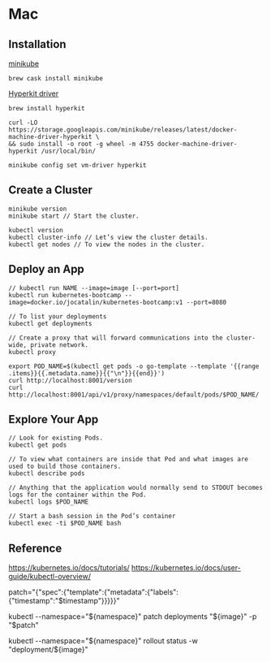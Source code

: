 # Mac

## Installation

[minikube](https://github.com/kubernetes/minikube)
```
brew cask install minikube
```

[Hyperkit driver](https://github.com/kubernetes/minikube/blob/master/docs/drivers.md#hyperkit-driver)
```
brew install hyperkit

curl -LO https://storage.googleapis.com/minikube/releases/latest/docker-machine-driver-hyperkit \
&& sudo install -o root -g wheel -m 4755 docker-machine-driver-hyperkit /usr/local/bin/

minikube config set vm-driver hyperkit
```

## Create a Cluster
```
minikube version
minikube start // Start the cluster.

kubectl version
kubectl cluster-info // Let’s view the cluster details.
kubectl get nodes // To view the nodes in the cluster.
```

## Deploy an App
```
// kubectl run NAME --image=image [--port=port] 
kubectl run kubernetes-bootcamp --image=docker.io/jocatalin/kubernetes-bootcamp:v1 --port=8080

// To list your deployments
kubectl get deployments 

// Create a proxy that will forward communications into the cluster-wide, private network.
kubectl proxy

export POD_NAME=$(kubectl get pods -o go-template --template '{{range .items}}{{.metadata.name}}{{"\n"}}{{end}}')
curl http://localhost:8001/version
curl http://localhost:8001/api/v1/proxy/namespaces/default/pods/$POD_NAME/
```

## Explore Your App

```
// Look for existing Pods.
kubectl get pods

// To view what containers are inside that Pod and what images are used to build those containers.
kubectl describe pods 

// Anything that the application would normally send to STDOUT becomes logs for the container within the Pod. 
kubectl logs $POD_NAME

// Start a bash session in the Pod’s container
kubectl exec -ti $POD_NAME bash 
```



## Reference
https://kubernetes.io/docs/tutorials/
https://kubernetes.io/docs/user-guide/kubectl-overview/







patch="{\"spec\":{\"template\":{\"metadata\":{\"labels\":{\"timestamp\":\"$timestamp\"}}}}}"

kubectl --namespace="${namespace}" patch deployments "${image}" -p "$patch"

kubectl --namespace="${namespace}" rollout status -w "deployment/${image}"

